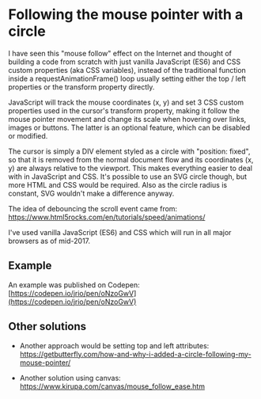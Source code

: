# Following the mouse pointer with a circle  

I have seen this "mouse follow" effect on the Internet and thought of building a code from scratch with just vanilla JavaScript (ES6) and CSS custom properties (aka CSS variables), instead of the traditional function inside a requestAnimationFrame() loop usually setting either the top / left properties or the transform property directly.

JavaScript will track the mouse coordinates (x, y) and set 3 CSS custom properties used in the cursor's transform property, making it follow the mouse pointer movement and change its scale when hovering over links, images or buttons. The latter is an optional feature, which can be disabled or modified.

The cursor is simply a DIV element styled as a circle with "position: fixed", so that it is removed from the normal document flow and its coordinates (x, y) are always relative to the viewport. This makes everything easier to deal with in JavaScript and CSS. It's possible to use an SVG circle though, but more HTML and CSS would be required. Also as the circle radius is constant, SVG wouldn't make a difference anyway.

The idea of debouncing the scroll event came from:  
https://www.html5rocks.com/en/tutorials/speed/animations/

I've used vanilla JavaScript (ES6) and CSS which will run in all major browsers as of mid-2017.

## Example  
An example was published on Codepen:  
[https://codepen.io/jrio/pen/oNzoGwV](https://codepen.io/jrio/pen/oNzoGwV)

## Other solutions  
- Another approach would be setting top and left attributes:  
  https://getbutterfly.com/how-and-why-i-added-a-circle-following-my-mouse-pointer/

- Another solution using canvas:  
  https://www.kirupa.com/canvas/mouse_follow_ease.htm
